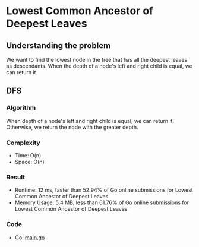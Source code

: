 # Lowest Common Ancestor of Deepest Leaves



## Understanding the problem

We want to find the lowest node in the tree that has all the deepest leaves as descendants. 
When the depth of a node's left and right child is equal, we can return it.


## DFS



### Algorithm

When depth of a node's left and right child is equal, we can return it.
Otherwise, we return the node with the greater depth.


### Complexity

- Time: O(n)
- Space: O(n)


### Result

- Runtime: 12 ms, faster than 52.94% of Go online submissions for Lowest Common Ancestor of Deepest Leaves.
- Memory Usage: 5.4 MB, less than 61.76% of Go online submissions for Lowest Common Ancestor of Deepest Leaves.


### Code

- Go: [main.go](#maingo)
